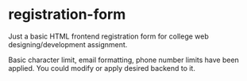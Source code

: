 # registration-form
Just a basic HTML frontend registration form for college web designing/development assignment.

Basic character limit, email formatting, phone number limits have been applied. You could modify or apply desired backend to it.
